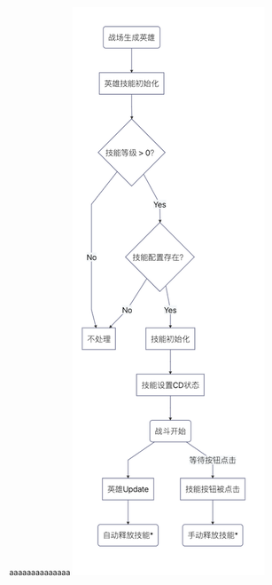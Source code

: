 aaaaaaaaaaaaaa
![](https://github.com/eeeeeccccc/TestParent/blob/master/%E8%8B%B1%E9%9B%84%E9%87%8A%E6%94%BE%E6%8A%80%E8%83%BD.png)
